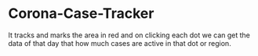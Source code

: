 # Corona-Case-Tracker
It tracks and marks the area in red and on clicking each dot we can get the data of that day that how much cases are active in that dot or region.
